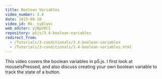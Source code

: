 ```yaml
---
title: Boolean Variables
video_number: 3.4
date: 2015-09-10
video_id: Rk-_syQluvc
web_editor: yzBpV0CI
repository: p5js/3.4-boolean-variables
redirect_from:
  - /Tutorials/3-conditionals/3.4-boolean-variables
  - /Tutorials/3-conditionals/3.4-boolean-variables.html
---
```


This video covers the boolean variables in p5.js. I first look at mouseIsPressed, and also discuss creating your own boolean variable to track the state of a button.
